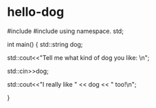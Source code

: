 # hello-dog
#include <string>
#include <iostream>
using namespace. std;

int main()
{
std::string dog;

std::cout<<"Tell me what kind of dog you like: \n";

std::cin>>dog;

std::cout<<"I really like " << dog << " too!\n";

}
